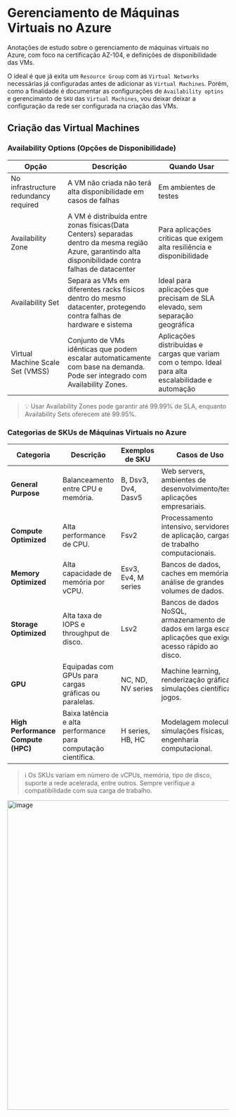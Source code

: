 # Gerenciamento de Máquinas Virtuais no Azure
Anotações de estudo sobre o gerenciamento de máquinas virtuais no Azure, com foco na certificação AZ-104, e definições de disponibilidade das VMs.

O ideal é que já exita um ```Resource Group``` com as  ```Virtual Networks``` necessárias já configuradas antes de adicionar as ```Virtual Machines```. Porém, como a finalidade é documentar as configurações de ```Availability optins``` e gerencimanto de ```SKU``` das ```Virtual Machines```, vou deixar deixar a configuração da rede ser configurada na criação das VMs.

## Criação das Virtual Machines

### Availability Options (Opções de Disponibilidade)

|Opção|Descrição|Quando Usar|
|-|-|-|
|No infrastructure redundancy required|A VM não criada não terá alta disponibilidade em casos de falhas|Em ambientes de testes|
|Availability Zone|A VM é distribuída entre zonas físicas(Data Centers) separadas dentro da mesma região Azure, garantindo alta disponibilidade contra falhas de datacenter|Para aplicações críticas que exigem alta resiliência e disponibilidade|
|Availability Set|Separa as VMs em diferentes racks físicos dentro do mesmo datacenter, protegendo contra falhas de hardware e sistema|Ideal para aplicações que precisam de SLA elevado, sem separação geográfica|
|Virtual Machine Scale Set (VMSS)|Conjunto de VMs idênticas que podem escalar automaticamente com base na demanda. Pode ser integrado com Availability Zones.|Aplicações distribuídas e cargas que variam com o tempo. Ideal para alta escalabilidade e automação|

> 💡 Usar Availability Zones pode garantir até 99.99% de SLA, enquanto Availability Sets oferecem até 99.95%.

### Categorias de SKUs de Máquinas Virtuais no Azure

| Categoria | Descrição | Exemplos de SKU | Casos de Uso |
|----------|-----------|------------------|--------------|
| **General Purpose** | Balanceamento entre CPU e memória. | B, Dsv3, Dv4, Dasv5 | Web servers, ambientes de desenvolvimento/teste, aplicações empresariais. |
| **Compute Optimized** | Alta performance de CPU. | Fsv2 | Processamento intensivo, servidores de aplicação, cargas de trabalho computacionais. |
| **Memory Optimized** | Alta capacidade de memória por vCPU. | Esv3, Ev4, M series | Bancos de dados, caches em memória, análise de grandes volumes de dados. |
| **Storage Optimized** | Alta taxa de IOPS e throughput de disco. | Lsv2 | Bancos de dados NoSQL, armazenamento de dados em larga escala, aplicações que exigem acesso rápido ao disco. |
| **GPU** | Equipadas com GPUs para cargas gráficas ou paralelas. | NC, ND, NV series | Machine learning, renderização gráfica, simulações científicas, jogos. |
| **High Performance Compute (HPC)** | Baixa latência e alta performance para computação científica. | H series, HB, HC | Modelagem molecular, simulações físicas, engenharia computacional. |

> ℹ️ Os SKUs variam em número de vCPUs, memória, tipo de disco, suporte a rede acelerada, entre outros. Sempre verifique a compatibilidade com sua carga de trabalho.

<img width="1072" height="703" alt="image" src="https://github.com/user-attachments/assets/426b33fa-a3e4-4627-8550-42eca73ca95b" />

